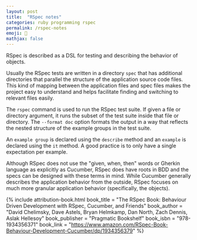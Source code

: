 ```yaml
---
layout: post
title:  "RSpec notes"
categories: ruby programming rspec
permalink: /rspec-notes
emoji: 🥵
mathjax: false
---
```


RSpec is described as a DSL for testing and describing the behavior of objects.

Usually the RSpec tests are written in a directory `spec` that has additional directories that parallel the structure of the application source code files. This kind of mapping between the application files and spec files makes the project easy to understand and helps facilitate finding and switching to relevant files easily.

The `rspec` command is used to run the RSpec test suite. If given a file or directory argument, it runs the subset of the test suite inside that file or directory. The `--format doc` option formats the output in a way that reflects the nested structure of the example groups in the test suite.

An `example group` is declared using the `describe` method and an `example` is declared using the `it` method. A good practice is to only have a single expectation per example.

Although RSpec does not use the "given, when, then" words or Gherkin language as explicitly as Cucumber, RSpec does have roots in BDD and the specs can be designed with these terms in mind. While Cucumber generally describes the application behavior from the outside, RSpec focuses on much more granular application behavior (specifically, the objects).

{% include attribution-book.html
  book_title = "The RSpec Book: Behaviour Driven Development with RSpec, Cucumber, and Friends"
  book_author = "David Chelimsky, Dave Astels, Bryan Helmkamp, Dan North, Zach Dennis, Aslak Hellesoy"
  book_publisher = "Pragmatic Bookshelf"
  book_isbn = "978-1934356371"
  book_link = "https://www.amazon.com/RSpec-Book-Behaviour-Development-Cucumber/dp/1934356379"
%}